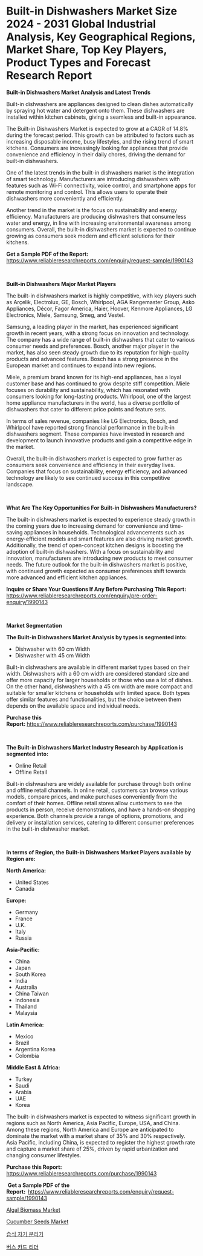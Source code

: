 <p><h1>Built-in Dishwashers Market Size 2024 - 2031 Global Industrial Analysis, Key Geographical Regions, Market Share, Top Key Players, Product Types and Forecast Research Report</h1></p><p><strong>Built-in Dishwashers Market Analysis and Latest Trends</strong></p>
<p><p>Built-in dishwashers are appliances designed to clean dishes automatically by spraying hot water and detergent onto them. These dishwashers are installed within kitchen cabinets, giving a seamless and built-in appearance.</p><p>The Built-in Dishwashers Market is expected to grow at a CAGR of 14.8% during the forecast period. This growth can be attributed to factors such as increasing disposable income, busy lifestyles, and the rising trend of smart kitchens. Consumers are increasingly looking for appliances that provide convenience and efficiency in their daily chores, driving the demand for built-in dishwashers.</p><p>One of the latest trends in the built-in dishwashers market is the integration of smart technology. Manufacturers are introducing dishwashers with features such as Wi-Fi connectivity, voice control, and smartphone apps for remote monitoring and control. This allows users to operate their dishwashers more conveniently and efficiently.</p><p>Another trend in the market is the focus on sustainability and energy efficiency. Manufacturers are producing dishwashers that consume less water and energy, in line with increasing environmental awareness among consumers. Overall, the built-in dishwashers market is expected to continue growing as consumers seek modern and efficient solutions for their kitchens.</p></p>
<p><strong>Get a Sample PDF of the Report:&nbsp;</strong> <a href="https://www.reliableresearchreports.com/enquiry/request-sample/1990143">https://www.reliableresearchreports.com/enquiry/request-sample/1990143</a></p>
<p>&nbsp;</p>
<p><strong>Built-in Dishwashers Major Market Players</strong></p>
<p><p>The built-in dishwashers market is highly competitive, with key players such as Arçelik, Electrolux, GE, Bosch, Whirlpool, AGA Rangemaster Group, Asko Appliances, Décor, Fagor America, Haier, Hoover, Kenmore Appliances, LG Electronics, Miele, Samsung, Smeg, and Vestel. </p><p>Samsung, a leading player in the market, has experienced significant growth in recent years, with a strong focus on innovation and technology. The company has a wide range of built-in dishwashers that cater to various consumer needs and preferences.  Bosch, another major player in the market, has also seen steady growth due to its reputation for high-quality products and advanced features. Bosch has a strong presence in the European market and continues to expand into new regions.</p><p>Miele, a premium brand known for its high-end appliances, has a loyal customer base and has continued to grow despite stiff competition. Miele focuses on durability and sustainability, which has resonated with consumers looking for long-lasting products. Whirlpool, one of the largest home appliance manufacturers in the world, has a diverse portfolio of dishwashers that cater to different price points and feature sets.</p><p>In terms of sales revenue, companies like LG Electronics, Bosch, and Whirlpool have reported strong financial performance in the built-in dishwashers segment. These companies have invested in research and development to launch innovative products and gain a competitive edge in the market.</p><p>Overall, the built-in dishwashers market is expected to grow further as consumers seek convenience and efficiency in their everyday lives. Companies that focus on sustainability, energy efficiency, and advanced technology are likely to see continued success in this competitive landscape.</p></p>
<p>&nbsp;</p>
<p><strong>What Are The Key Opportunities For Built-in Dishwashers Manufacturers?</strong></p>
<p><p>The built-in dishwashers market is expected to experience steady growth in the coming years due to increasing demand for convenience and time-saving appliances in households. Technological advancements such as energy-efficient models and smart features are also driving market growth. Additionally, the trend of open-concept kitchen designs is boosting the adoption of built-in dishwashers. With a focus on sustainability and innovation, manufacturers are introducing new products to meet consumer needs. The future outlook for the built-in dishwashers market is positive, with continued growth expected as consumer preferences shift towards more advanced and efficient kitchen appliances.</p></p>
<p><strong>Inquire or Share Your Questions If Any Before Purchasing This Report:</strong> <a href="https://www.reliableresearchreports.com/enquiry/pre-order-enquiry/1990143">https://www.reliableresearchreports.com/enquiry/pre-order-enquiry/1990143</a></p>
<p>&nbsp;</p>
<p><strong>Market Segmentation</strong></p>
<p><strong>The Built-in Dishwashers Market Analysis by types is segmented into:</strong></p>
<p><ul><li>Dishwasher with 60 cm Width</li><li>Dishwasher with 45 cm Width</li></ul></p>
<p><p>Built-in dishwashers are available in different market types based on their width. Dishwashers with a 60 cm width are considered standard size and offer more capacity for larger households or those who use a lot of dishes. On the other hand, dishwashers with a 45 cm width are more compact and suitable for smaller kitchens or households with limited space. Both types offer similar features and functionalities, but the choice between them depends on the available space and individual needs.</p></p>
<p><strong>Purchase this Report:&nbsp;</strong><a href="https://www.reliableresearchreports.com/purchase/1990143">https://www.reliableresearchreports.com/purchase/1990143</a></p>
<p>&nbsp;</p>
<p><strong>The Built-in Dishwashers Market Industry Research by Application is segmented into:</strong></p>
<p><ul><li>Online Retail</li><li>Offline Retail</li></ul></p>
<p><p>Built-in dishwashers are widely available for purchase through both online and offline retail channels. In online retail, customers can browse various models, compare prices, and make purchases conveniently from the comfort of their homes. Offline retail stores allow customers to see the products in person, receive demonstrations, and have a hands-on shopping experience. Both channels provide a range of options, promotions, and delivery or installation services, catering to different consumer preferences in the built-in dishwasher market.</p></p>
<p>&nbsp;</p>
<p><strong>In terms of Region, the Built-in Dishwashers Market Players available by Region are:</strong></p>
<p>
    <p> <strong> North America: </strong>
        <ul>
            <li>United States</li>
            <li>Canada</li>
        </ul>
        </p> 
    <p> <strong> Europe: </strong>
        <ul>
            <li>Germany</li>
            <li>France</li>
            <li>U.K.</li>
            <li>Italy</li>
            <li>Russia</li>
        </ul>
        </p> 
    <p> <strong> Asia-Pacific: </strong>
        <ul>
            <li>China</li>
            <li>Japan</li>
            <li>South Korea</li>
            <li>India</li>
            <li>Australia</li>
            <li>China Taiwan</li>
            <li>Indonesia</li>
            <li>Thailand</li>
            <li>Malaysia</li>
        </ul>
        </p> 
    <p> <strong> Latin America: </strong>
        <ul>
            <li>Mexico</li>
            <li>Brazil</li>
            <li>Argentina Korea</li>
            <li>Colombia</li>
        </ul>
        </p> 
    <p> <strong> Middle East & Africa: </strong>
        <ul>
            <li>Turkey</li>
            <li>Saudi</li>
            <li>Arabia</li>
            <li>UAE</li>
            <li>Korea</li>
        </ul>
    </p>
    </p>
<p><p>The built-in dishwashers market is expected to witness significant growth in regions such as North America, Asia Pacific, Europe, USA, and China. Among these regions, North America and Europe are anticipated to dominate the market with a market share of 35% and 30% respectively. Asia Pacific, including China, is expected to register the highest growth rate and capture a market share of 25%, driven by rapid urbanization and changing consumer lifestyles.</p></p>
<p><strong>Purchase this Report: </strong><a href="https://www.reliableresearchreports.com/purchase/1990143">https://www.reliableresearchreports.com/purchase/1990143</a></p>
<p>&nbsp;<strong>Get a Sample PDF of the Report:&nbsp;&nbsp;</strong><a href="https://www.reliableresearchreports.com/enquiry/request-sample/1990143">https://www.reliableresearchreports.com/enquiry/request-sample/1990143</a></p>
<p><strong></strong></p>
<p><p><a href="https://issuu.com/reportprime-2/docs/algal-biomass-market-size-2030.pptx">Algal Biomass Market</a></p><p><a href="https://issuu.com/reportprime-2/docs/cucumber-seeds-market-size-2030.pptx">Cucumber Seeds Market</a></p><p><a href="https://github.com/nuekbpymrrz5/Market-Research-Report-List-1/blob/main/41457807745.md">습식 자기 분리기</a></p><p><a href="https://github.com/BrettWeberrt8767765/Market-Research-Report-List-1/blob/main/75894907746.md">버스 카드 리더</a></p></p>